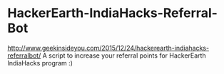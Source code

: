 # HackerEarth-IndiaHacks-Referral-Bot
http://www.geekinsideyou.com/2015/12/24/hackerearth-indiahacks-referralbot/
A script to increase your referral points for HackerEarth IndiaHacks program :)
